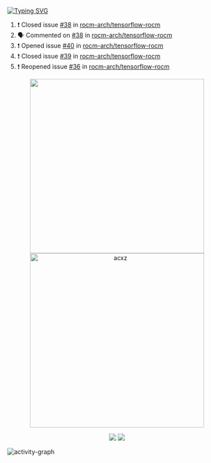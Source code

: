 [![Typing SVG](https://readme-typing-svg.herokuapp.com?size=16&color=AFFFA3&multiline=true&height=75&lines=contributing+to+robotics%2Faerospace%2Fml%2Fgpu+software;packaging+it+for+archlinux;ricer)](https://git.io/typing-svg)

<!--START_SECTION:activity-->
1. ❗️ Closed issue [#38](https://github.com/rocm-arch/tensorflow-rocm/issues/38) in [rocm-arch/tensorflow-rocm](https://github.com/rocm-arch/tensorflow-rocm)
2. 🗣 Commented on [#38](https://github.com/rocm-arch/tensorflow-rocm/issues/38) in [rocm-arch/tensorflow-rocm](https://github.com/rocm-arch/tensorflow-rocm)
3. ❗️ Opened issue [#40](https://github.com/rocm-arch/tensorflow-rocm/issues/40) in [rocm-arch/tensorflow-rocm](https://github.com/rocm-arch/tensorflow-rocm)
4. ❗️ Closed issue [#39](https://github.com/rocm-arch/tensorflow-rocm/issues/39) in [rocm-arch/tensorflow-rocm](https://github.com/rocm-arch/tensorflow-rocm)
5. ❗️ Reopened issue [#36](https://github.com/rocm-arch/tensorflow-rocm/issues/36) in [rocm-arch/tensorflow-rocm](https://github.com/rocm-arch/tensorflow-rocm)
<!--END_SECTION:activity-->

<p align="center">
  <img width="400em" src=https://github-readme-stats.vercel.app/api?username=acxz&include_all_commits=true&show_icons=true />
  <img width="400em" src="https://github-readme-streak-stats.herokuapp.com/?user=acxz&" alt="acxz" />
</p>

<p align="center">
  <img src=https://github-readme-stats.vercel.app/api/top-langs/?username=acxz&layout=compact />
  <img src=https://github-profile-trophy.vercel.app/?username=acxz&row=2&column=4 />
</p>

![activity-graph](https://activity-graph.herokuapp.com/graph?username=acxz&theme=aqua)
